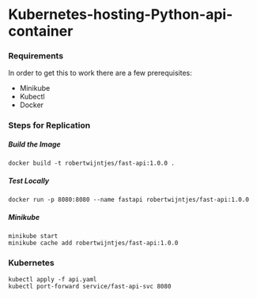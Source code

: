 # Kubernetes-hosting-Python-api-container

### Requirements
In order to get this to work there are a few prerequisites:
* Minikube
* Kubectl
* Docker

### Steps for Replication
##### Build the Image
```
docker build -t robertwijntjes/fast-api:1.0.0 .
```
##### Test Locally
```
docker run -p 8080:8080 --name fastapi robertwijntjes/fast-api:1.0.0
```
##### Minikube
```
minikube start
minikube cache add robertwijntjes/fast-api:1.0.0

```

### Kubernetes
```
kubectl apply -f api.yaml
kubectl port-forward service/fast-api-svc 8080

```
